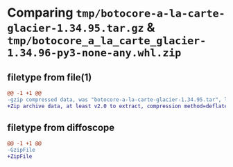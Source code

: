 # Comparing `tmp/botocore-a-la-carte-glacier-1.34.95.tar.gz` & `tmp/botocore_a_la_carte_glacier-1.34.96-py3-none-any.whl.zip`

## filetype from file(1)

```diff
@@ -1 +1 @@
-gzip compressed data, was "botocore-a-la-carte-glacier-1.34.95.tar", last modified: Wed May  1 01:06:20 2024, max compression
+Zip archive data, at least v2.0 to extract, compression method=deflate
```

## filetype from diffoscope

```diff
@@ -1 +1 @@
-GzipFile
+ZipFile
```

